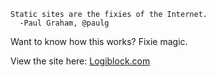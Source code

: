     Static sites are the fixies of the Internet.
      -Paul Graham, @paulg

Want to know how this works?  Fixie magic.

View the site here: [Logiblock.com](http://logiblock.com)
